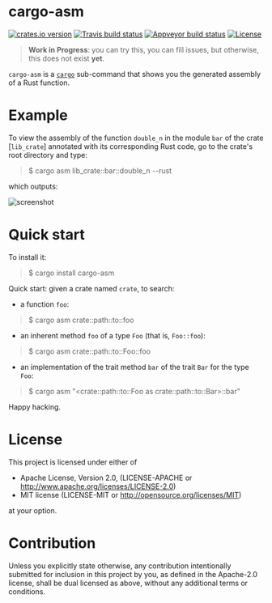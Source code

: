 # cargo-asm

[![crates.io version][crate-shield]][crate] [![Travis build status][travis-shield]][travis] [![Appveyor build status][appveyor-shield]][appveyor] [![License][license-shield]][license]


> **Work in Progress**: you can try this, you can fill issues,
> but otherwise, this does not exist **yet**.

`cargo-asm` is a [`cargo`] sub-command that shows you the generated assembly of
a Rust function. 

# Example 

To view the assembly of the function `double_n` in the module `bar` of the crate
[`lib_crate`] annotated with its corresponding Rust code, go to the crate's root
directory and type:

> $ cargo asm lib_crate::bar::double_n --rust

which outputs:


![screenshot](https://raw.githubusercontent.com/gnzlbg/cargo-asm/images/screenshot.png)


# Quick start

To install it:

>$ cargo install cargo-asm

Quick start: given a crate named `crate`, to search:

  * a function `foo`:
  
  >$ cargo asm crate::path::to::foo
  
  * an inherent method `foo` of a type `Foo` (that is, `Foo::foo`):

  >$ cargo asm crate::path::to::Foo::foo
  
  * an implementation of the trait method `bar` of the trait `Bar` for the type `Foo`:
      
  >$ cargo asm "<crate::path::to::Foo as crate::path::to::Bar>::bar"


Happy hacking. 

# License
This project is licensed under either of

* Apache License, Version 2.0, (LICENSE-APACHE or http://www.apache.org/licenses/LICENSE-2.0)
* MIT license (LICENSE-MIT or http://opensource.org/licenses/MIT)

at your option.

# Contribution

Unless you explicitly state otherwise, any contribution intentionally submitted
for inclusion in this project by you, as defined in the Apache-2.0 license,
shall be dual licensed as above, without any additional terms or conditions.

[`cargo`]: https://crates.io/

[travis-shield]: https://img.shields.io/travis/gnzlbg/cargo-asm.svg?style=flat-square
[travis]: https://travis-ci.org/gnzlbg/cargo-asm
[appveyor-shield]: https://img.shields.io/appveyor/ci/gnzlbg/cargo-asm.svg?style=flat-square
[appveyor]: https://ci.appveyor.com/project/gnzlbg/cargo-asm/branch/master
[license-shield]: https://img.shields.io/badge/License-MIT%2FApache2.0-green.svg?style=flat-square
[license]: https://github.com/gnzlbg/cargo-asm/blob/master/license.md
[crate-shield]: https://img.shields.io/crates/v/cargo-asm.svg?style=flat-square
[crate]: https://crates.io/crates/cargo-asm

